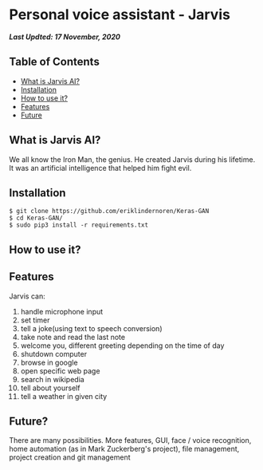 # Personal voice assistant - Jarvis
***Last Updted: 17 November, 2020***
## Table of Contents
 * [What is Jarvis AI?](#what-is-jarvis-ai)
 * [Installation](#installation)
 * [How to use it?](#how-to-use-it)
 * [Features](#features)
 * [Future](#future)

## What is Jarvis AI?
We all know the Iron Man, the genius. He created Jarvis during his lifetime. 
It was an artificial intelligence that helped him fight evil. 

## Installation
    $ git clone https://github.com/eriklindernoren/Keras-GAN
    $ cd Keras-GAN/
    $ sudo pip3 install -r requirements.txt

## How to use it?

## Features
Jarvis can:
1. handle microphone input
2. set timer
3. tell a joke(using text to speech conversion)
4. take note and read the last note
5. welcome you, different greeting depending on the time of day
6. shutdown computer
7. browse in google
8. open specific web page
9. search in wikipedia
10. tell about yourself
11. tell a weather in given city

## Future?

There are many possibilities. More features, GUI, face / voice recognition,
 home automation (as in Mark Zuckerberg's project), file management, project creation and git management
